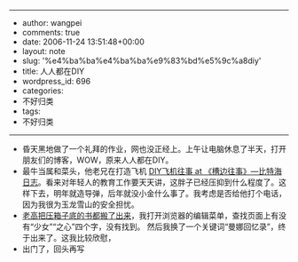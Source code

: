 - --
- author: wangpei
- comments: true
- date: 2006-11-24 13:51:48+00:00
- layout: note
- slug: '%e4%ba%ba%e4%ba%ba%e9%83%bd%e5%9c%a8diy'
- title: 人人都在DIY
- wordpress_id: 696
- categories:
- 不好归类
- tags:
- 不好归类
- --
- 昏天黑地做了一个礼拜的作业，网也没正经上。上午让电脑休息了半天，打开朋友们的博客，WOW，原来人人都在DIY。
- 最牛当属和菜头，他老兄在打造飞机 [DIY飞机往事 at 《槽边往事》—比特海日志](http://www.caobian.info/?p=1398)。看来对年轻人的教育工作要天天讲，这胖子已经压抑到什么程度了。这样下去，明年就造导弹，后年就没小金什么事了。我考虑是否给他打个电话，因为我很为玉龙雪山的安全担忧。
- [老高把压箱子底的书都搬了出来](http://www.golao.com/post/294.html)，我打开浏览器的编辑菜单，查找页面上有没有“少女”“之心”四个字，没有找到。 然后我换了一个关键词“曼娜回忆录”，终于出来了。这我比较欣慰，
- 出门了，回头再写
